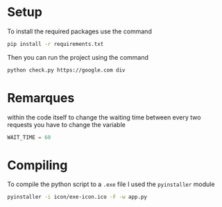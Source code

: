 # Setup
To install the required packages use the command
```bash	
pip install -r requirements.txt
```
Then you can run the project using the command
```bash
python check.py https://google.com div
```

# Remarques
within the code itself to change the waiting time between every two requests you have to change the variable
```python
WAIT_TIME = 60
```

# Compiling
To compile the python script to a `.exe` file I used the `pyinstaller` module
```bash
pyinstaller -i icon/exe-icon.ico -F -w app.py
```